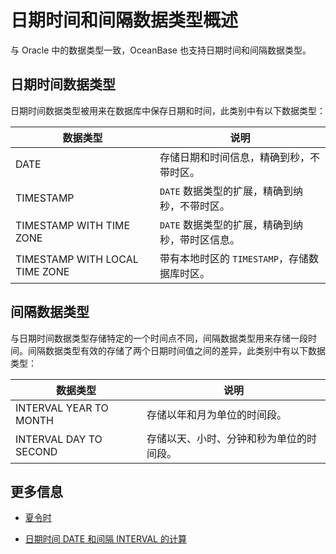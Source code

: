 日期时间和间隔数据类型概述 
==================================



与 Oracle 中的数据类型一致，OceanBase 也支持日期时间和间隔数据类型。

日期时间数据类型 
--------------------

日期时间数据类型被用来在数据库中保存日期和时间，此类别中有以下数据类型：


|              数据类型              |              说明              |
|--------------------------------|------------------------------|
| DATE                           | 存储日期和时间信息，精确到秒，不带时区。         |
| TIMESTAMP                      | `DATE` 数据类型的扩展，精确到纳秒，不带时区。   |
| TIMESTAMP WITH TIME ZONE       | `DATE` 数据类型的扩展，精确到纳秒，带时区信息。  |
| TIMESTAMP WITH LOCAL TIME ZONE | 带有本地时区的 `TIMESTAMP`，存储数据库时区。 |



间隔数据类型 
------------------

与日期时间数据类型存储特定的一个时间点不同，间隔数据类型用来存储一段时间。间隔数据类型有效的存储了两个日期时间值之间的差异，此类别中有以下数据类型：


|        **数据类型**        |        **说明**        |
|------------------------|----------------------|
| INTERVAL YEAR TO MONTH | 存储以年和月为单位的时间段。       |
| INTERVAL DAY TO SECOND | 存储以天、小时、分钟和秒为单位的时间段。 |



更多信息 
----------------

* [夏令时](/docs-cn/11.sql-reference-oracle-mode/3.basic-elements-1/1.built-in-data-types/4.date-time-and-interval-data-types/4.timestamp-with-time-zone-data-type/)

  

* [日期时间 DATE 和间隔 INTERVAL 的计算](/docs-cn/11.sql-reference-oracle-mode/3.basic-elements-1/1.built-in-data-types/4.date-time-and-interval-data-types/8.calculation-of-date-time-and-interval/)

  



